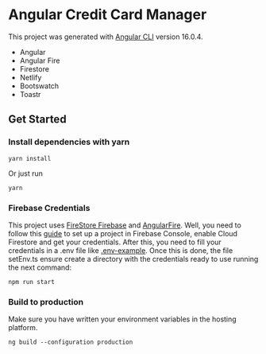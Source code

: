 # Angular Credit Card Manager

This project was generated with [Angular CLI](https://github.com/angular/angular-cli) version 16.0.4.
- Angular
- Angular Fire
- Firestore
- Netlify
- Bootswatch
- Toastr

## Get Started

### Install dependencies with yarn
```
yarn install
```
Or just run
```
yarn
```
### Firebase Credentials
This project uses [FireStore Firebase](https://firebase.google.com/docs/firestore?hl=es-419) and [AngularFire](https://github.com/angular/angularfire). Well, you need to follow this [guide](https://firebase.google.com/docs/firestore/quickstart#create) to set up a project in Firebase Console, enable Cloud Firestore and get your credentials.
After this, you need to fill your credentials in a .env file like [.env-example](https://github.com/ulysses-ck/angular-credit-card-manager/blob/main/.env-example). Once this is done, the file setEnv.ts ensure create a directory with the credentials ready to use running the next command:
```
npm run start
```
### Build to production
Make sure you have written your environment variables in the hosting platform.

```
ng build --configuration production
```
